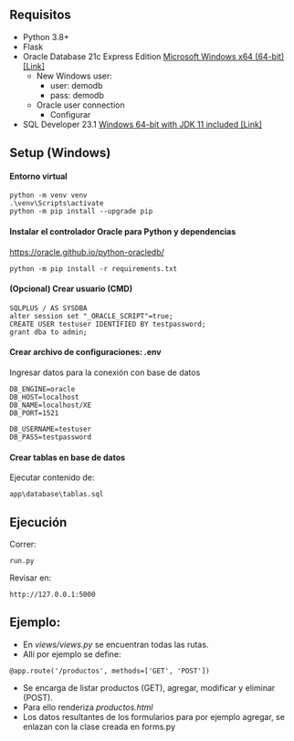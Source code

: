 ## Requisitos

* Python 3.8+
* Flask
* Oracle Database 21c Express Edition [Microsoft Windows x64 (64-bit) [Link]](https://www.oracle.com/cl/database/technologies/xe-downloads.html)
    - New Windows user:
        - user: demodb
        - pass: demodb
    - Oracle user connection
        - Configurar
* SQL Developer 23.1 [Windows 64-bit with JDK 11 included [Link]](https://www.oracle.com/database/sqldeveloper/technologies/download/)

## Setup (Windows)

#### Entorno virtual
```
python -m venv venv
.\venv\Scripts\activate
python -m pip install --upgrade pip
```

#### Instalar el controlador Oracle para Python y dependencias
https://oracle.github.io/python-oracledb/

```
python -m pip install -r requirements.txt
```

#### (Opcional) Crear usuario (CMD)
```
SQLPLUS / AS SYSDBA
alter session set "_ORACLE_SCRIPT"=true;
CREATE USER testuser IDENTIFIED BY testpassword;
grant dba to admin;
```

#### Crear archivo de configuraciones: .env
Ingresar datos para la conexión con base de datos
```
DB_ENGINE=oracle
DB_HOST=localhost
DB_NAME=localhost/XE
DB_PORT=1521

DB_USERNAME=testuser
DB_PASS=testpassword
```

#### Crear tablas en base de datos
Ejecutar contenido de:
```
app\database\tablas.sql
```

## Ejecución
Correr:
```
run.py
```
Revisar en:
```
http://127.0.0.1:5000
```

## Ejemplo:

- En *views/views.py* se encuentran todas las rutas.
- Allí por ejemplo se define:
```
@app.route('/productos', methods=['GET', 'POST'])
```
- Se encarga de listar productos (GET), agregar, modificar y eliminar (POST).
- Para ello renderiza *productos.html*
- Los datos resultantes de los formularios para por ejemplo agregar, se enlazan con la clase creada en forms.py